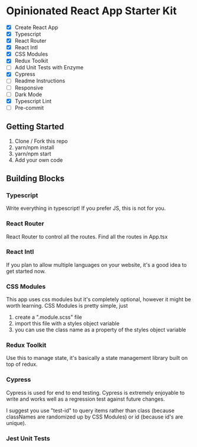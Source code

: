 # Opinionated React App Starter Kit

- [x] Create React App
- [x] Typescript
- [x] React Router
- [x] React Intl
- [x] CSS Modules
- [x] Redux Toolkit
- [ ] Add Unit Tests with Enzyme
- [x] Cypress
- [ ] Readme Instructions
- [ ] Responsive
- [ ] Dark Mode
- [x] Typescript Lint
- [ ] Pre-commit

## Getting Started

1. Clone / Fork this repo
2. yarn/npm install
3. yarn/npm start
4. Add your own code

## Building Blocks

### Typescript
Write everything in typescript! If you prefer JS, this is not for you.

### React Router
React Router to control all the routes. Find all the routes in App.tsx

### React Intl
If you plan to allow multiple languages on your website, it's a good idea to get started now.

### CSS Modules
This app uses css modules but it's completely optional, however it might be worth learning. CSS Modules is pretty simple, just 

1. create a "<name>.module.scss" file
2. import this file with a styles object variable
3. you can use the class name as a property of the styles object variable

### Redux Toolkit
Use this to manage state, it's basically a state management library built on top of redux.

### Cypress
Cypress is used for end to end testing. Cypress is extremely enjoyable to write and works well as a regression test against future changes.

I suggest you use "test-id" to query items rather than class (because classNames are randomized up by CSS Modules) or id (because id's are unique).

### Jest Unit Tests


